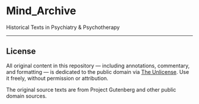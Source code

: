 # Mind_Archive
Historical Texts in Psychiatry &amp; Psychotherapy

---

## License

All original content in this repository — including annotations, commentary, and formatting — is dedicated to the public domain via [The Unlicense](https://unlicense.org/). Use it freely, without permission or attribution.

The original source texts are from Project Gutenberg and other public domain sources.
